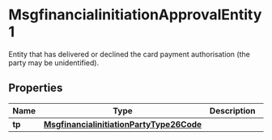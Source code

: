 

# MsgfinancialinitiationApprovalEntity1

Entity that has delivered or declined the card payment authorisation (the party may be unidentified).
## Properties

Name | Type | Description | Notes
------------ | ------------- | ------------- | -------------
**tp** | [**MsgfinancialinitiationPartyType26Code**](MsgfinancialinitiationPartyType26Code.md) |  |  [optional]



